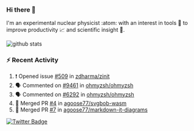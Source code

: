 ### Hi there 👋 

I'm an experimental nuclear physicist :atom: with an interest in tools :wrench: to improve productivity :chart_with_upwards_trend: and scientific insight :telescope:.

![github stats](https://github-readme-stats.vercel.app/api?username=agoose77&show_icons=true&hide_rank=true&hide_title=true&bg_color=30,e76445,904e95&text_color=efe3ec&icon_color=efe3ec)
<!--
**agoose77/agoose77** is a ✨ _special_ ✨ repository because its `README.md` (this file) appears on your GitHub profile.

Here are some ideas to get you started:

- 🔭 I’m currently working on ...
- 🌱 I’m currently learning ...
- 👯 I’m looking to collaborate on ...
- 🤔 I’m looking for help with ...
- 💬 Ask me about ...
- 📫 How to reach me: ...
- 😄 Pronouns: ...
- ⚡ Fun fact: ...
-->

### :zap: Recent Activity
<!--START_SECTION:activity-->
1. ❗️ Opened issue [#509](https://github.com/zdharma/zinit/issues/509) in [zdharma/zinit](https://github.com/zdharma/zinit)
2. 🗣 Commented on [#9461](https://github.com/ohmyzsh/ohmyzsh/issues/9461) in [ohmyzsh/ohmyzsh](https://github.com/ohmyzsh/ohmyzsh)
3. 🗣 Commented on [#6292](https://github.com/ohmyzsh/ohmyzsh/issues/6292) in [ohmyzsh/ohmyzsh](https://github.com/ohmyzsh/ohmyzsh)
4. 🎉 Merged PR [#4](https://github.com/agoose77/svgbob-wasm/pull/4) in [agoose77/svgbob-wasm](https://github.com/agoose77/svgbob-wasm)
5. 🎉 Merged PR [#7](https://github.com/agoose77/markdown-it-diagrams/pull/7) in [agoose77/markdown-it-diagrams](https://github.com/agoose77/markdown-it-diagrams)
<!--END_SECTION:activity-->


[![Twitter Badge](https://img.shields.io/twitter/follow/agoose77?style=flat-square&logo=Twitter&logoColor=white&color=cornflowerblue)](https://twitter.com/agoose77)
